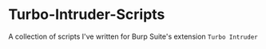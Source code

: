 # Turbo-Intruder-Scripts
A collection of scripts I've written for Burp Suite's extension ``Turbo Intruder``
